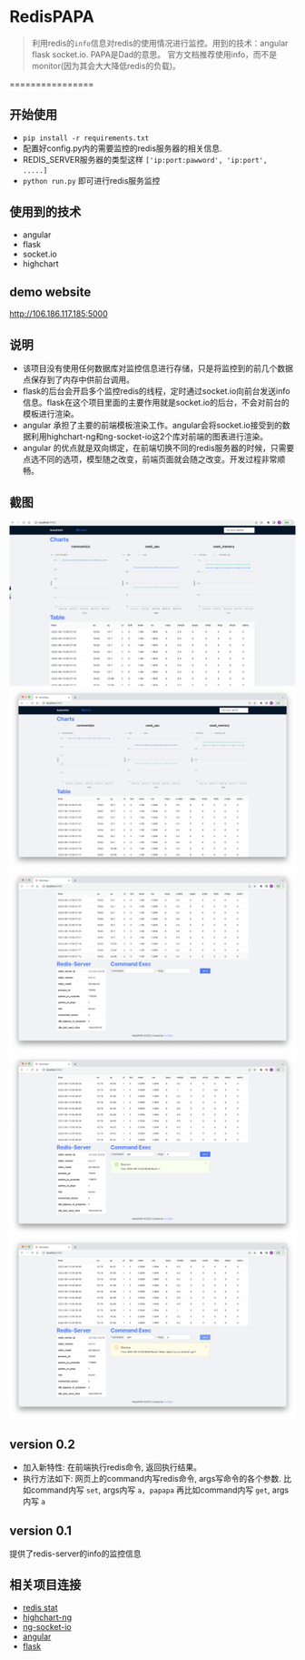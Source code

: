 # RedisPAPA
> 利用redis的`info`信息对redis的使用情况进行监控。用到的技术：angular flask socket.io. PAPA是Dad的意思。
官方文档推荐使用info，而不是monitor(因为其会大大降低redis的负载)。

================

## 开始使用
- `pip install -r requirements.txt`
- 配置好config.py内的需要监控的redis服务器的相关信息.
- REDIS_SERVER服务器的类型这样 `['ip:port:pawword', 'ip:port', .....]`
- `python run.py` 即可进行redis服务监控

## 使用到的技术
- angular
- flask
- socket.io
- highchart

## demo website
http://106.186.117.185:5000


## 说明
- 该项目没有使用任何数据库对监控信息进行存储，只是将监控到的前几个数据点保存到了内存中供前台调用。
- flask的后台会开启多个监控redis的线程，定时通过socket.io向前台发送info信息。flask在这个项目里面的主要作用就是socket.io的后台，不会对前台的模板进行渲染。
- angular 承担了主要的前端模板渲染工作。angular会将socket.io接受到的数据利用highchart-ng和ng-socket-io这2个库对前端的图表进行渲染。
- angular 的优点就是双向绑定，在前端切换不同的redis服务器的时候，只需要点选不同的选项，模型随之改变，前端页面就会随之改变。开发过程非常顺畅。

## 截图

![1](https://raw.githubusercontent.com/no13bus/redispapa/master/screen/1.png) 
![2](https://raw.githubusercontent.com/no13bus/redispapa/master/screen/2.png) 
![3](https://raw.githubusercontent.com/no13bus/redispapa/master/screen/3.png)
![version 0.2](https://raw.githubusercontent.com/no13bus/redispapa/master/screen/4.png)
![version 0.2](https://raw.githubusercontent.com/no13bus/redispapa/master/screen/5.png)

## version 0.2
- 加入新特性: 在前端执行redis命令, 返回执行结果。
- 执行方法如下: 网页上的command内写redis命令, args写命令的各个参数.
比如command内写 `set`, args内写 `a, papapa`
再比如command内写 `get`, args内写 `a`

## version 0.1
提供了redis-server的info的监控信息

## 相关项目连接
- [redis stat](https://github.com/junegunn/redis-stat)
- [highchart-ng](https://github.com/pablojim/highcharts-ng)
- [ng-socket-io](https://github.com/mbenford/ngSocketIO)
- [angular](https://github.com/angular/angular)
- [flask](https://github.com/mitsuhiko/flask)